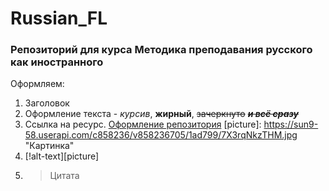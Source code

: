 # Russian_FL
### Репозиторий для курса Методика преподавания русского как иностранного
Оформляем:
1. Заголовок 
2. Оформление текста - *курсив*, **жирный**, ~~зачеркнуто~~ ~~*__и всё сразу__*~~
3. Ссылка на ресурс. [Оформление репозитория](https://github.com/adam-p/markdown-here/wiki/Markdown-Cheatsheet "Markdown")
[picture]: https://sun9-58.userapi.com/c858236/v858236705/1ad799/7X3rqNkzTHM.jpg "Картинка"
4. [!alt-text][picture]
5. > Цитата


